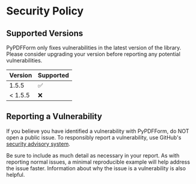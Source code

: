 # Security Policy

## Supported Versions

PyPDFForm only fixes vulnerabilities in the latest version of the library. 
Please consider upgrading your version before reporting any potential vulnerabilities.

| Version  | Supported          |
|----------| ------------------ |
| 1.5.5   | :white_check_mark: |
| < 1.5.5 | :x:                |

## Reporting a Vulnerability

If you believe you have identified a vulnerability with PyPDFForm, do NOT open a public issue. 
To responsibly report a vulnerability, use GitHub's [security advisory system](https://docs.github.com/en/code-security/security-advisories/working-with-repository-security-advisories/creating-a-repository-security-advisory).

Be sure to include as much detail as necessary in your report. As with reporting normal issues, 
a minimal reproducible example will help address the issue faster. 
Information about why the issue is a vulnerability is also helpful.
